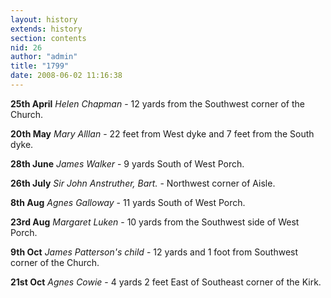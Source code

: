 ```yaml
---
layout: history
extends: history
section: contents
nid: 26
author: "admin"
title: "1799"
date: 2008-06-02 11:16:38
---
```


**25th April** *Helen Chapman* - 12 yards from the Southwest corner of the Church.

**20th May** *Mary Alllan* - 22 feet from West dyke and 7 feet from the South dyke.

**28th June** *James Walker* - 9 yards South of West Porch.

**26th July** *Sir John Anstruther, Bart.* - Northwest corner of Aisle.

**8th Aug** *Agnes Galloway* - 11 yards South of West Porch.

**23rd Aug** *Margaret Luken* - 10 yards from the Southwest side of West Porch.

**9th Oct** *James Patterson's child* - 12 yards and 1 foot from Southwest corner of the Church.

**21st Oct** *Agnes Cowie* - 4 yards 2 feet East of Southeast corner of the Kirk.